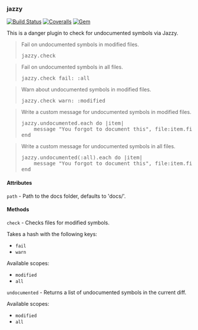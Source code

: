 ### jazzy
[![Build Status](https://img.shields.io/travis/fwal/danger-jazzy.svg)](https://travis-ci.org/fwal/danger-jazzy)
[![Coveralls](https://img.shields.io/coveralls/fwal/danger-jazzy.svg)](https://coveralls.io/github/fwal/danger-jazzy)
[![Gem](https://img.shields.io/gem/v/danger-jazzy.svg)](http://rubygems.org/gems/danger-jazzy)

This is a danger plugin to check for undocumented symbols via Jazzy.

<blockquote>Fail on undocumented symbols in modified files.
  <pre>
jazzy.check</pre>
</blockquote>

<blockquote>Fail on undocumented symbols in all files.
  <pre>
jazzy.check fail: :all</pre>
</blockquote>

<blockquote>Warn about undocumented symbols in modified files.
  <pre>
jazzy.check warn: :modified</pre>
</blockquote>

<blockquote>Write a custom message for undocumented symbols in modified files.
  <pre>
jazzy.undocumented.each do |item|
    message "You forgot to document this", file:item.file, line:item.line
end</pre>
</blockquote>

<blockquote>Write a custom message for undocumented symbols in all files.
  <pre>
jazzy.undocumented(:all).each do |item|
    message "You forgot to document this", file:item.file, line:item.line
end</pre>
</blockquote>


#### Attributes

`path` - Path to the docs folder, defaults to 'docs/'.


#### Methods

`check` - Checks files for modified symbols.

Takes a hash with the following keys:

 * `fail`
 * `warn`

Available scopes:

 * `modified`
 * `all`

`undocumented` - Returns a list of undocumented symbols in the current diff.

Available scopes:

 * `modified`
 * `all`
